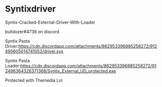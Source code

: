 # Syntixdriver
Syntix-Cracked-External-Driver-With-Loader

bulldozer#4738 on discord

Syntix Pasta Driver:https://cdn.discordapp.com/attachments/862953396885258272/912495605014741052/driver.sys


Syntix Pasta Loader:https://cdn.discordapp.com/attachments/862953396885258272/912496364326371368/Syntix_External_UD_protected.exe

Protected with Themedia Lol 

